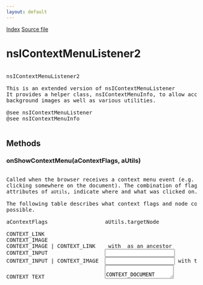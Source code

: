 ```yaml
---
layout: default
---
```

<div id='links'><a href="../index.html">Index</a>
<a href="http://dxr.mozilla.org/mozilla-central/source/embedding/browser/nsIContextMenuListener2.idl">Source file</a>
</div>

# nsIContextMenuListener2 #
<pre>  
nsIContextMenuListener2  
  
This is an extended version of nsIContextMenuListener  
It provides a helper class, nsIContextMenuInfo, to allow access to  
background images as well as various utilities.  
  
@see nsIContextMenuListener  
@see nsIContextMenuInfo  
  
</pre>
## Methods ##

### onShowContextMenu(aContextFlags, aUtils) ###
<pre>  
Called when the browser receives a context menu event (e.g. user is right-mouse  
clicking somewhere on the document). The combination of flags, along with the  
attributes of <CODE>aUtils</CODE>, indicate where and what was clicked on.  
  
The following table describes what context flags and node combinations are  
possible.  
  
aContextFlags                  aUtils.targetNode  
  
CONTEXT_LINK                   <A>  
CONTEXT_IMAGE                  <IMG>  
CONTEXT_IMAGE | CONTEXT_LINK   <IMG> with <A> as an ancestor  
CONTEXT_INPUT                  <INPUT>  
CONTEXT_INPUT | CONTEXT_IMAGE  <INPUT> with type=image  
CONTEXT_TEXT                   <TEXTAREA>  
CONTEXT_DOCUMENT               <HTML>  
CONTEXT_BACKGROUND_IMAGE       <HTML> with background image  
  
@param aContextFlags           Flags indicating the kind of context.  
@param aUtils                  Context information and helper utilities.  
  
@see nsIContextMenuInfo  
  
</pre>
#### Parameters ####

<table>

<tr>
<td>aContextFlags</td>
<td>Flags indicating the kind of context.  
</td>
</tr>

<tr>
<td>aUtils</td>
<td>Context information and helper utilities.  
</td>
</tr>

</table>

## Constants ##

### CONTEXT_NONE ###
<pre> Flag. No context. */  
</pre>
### CONTEXT_LINK ###
<pre> Flag. Context is a link element. */  
</pre>
### CONTEXT_IMAGE ###
<pre> Flag. Context is an image element. */  
</pre>
### CONTEXT_DOCUMENT ###
<pre> Flag. Context is the whole document. */  
</pre>
### CONTEXT_TEXT ###
<pre> Flag. Context is a text area element. */  
</pre>
### CONTEXT_INPUT ###
<pre> Flag. Context is an input element. */  
</pre>
### CONTEXT_BACKGROUND_IMAGE ###
<pre> Flag. Context is a background image. */  
</pre>
